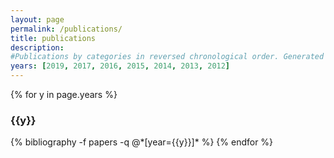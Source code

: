 ```yaml
---
layout: page
permalink: /publications/
title: publications
description:
#Publications by categories in reversed chronological order. Generated by jekyll-scholar.
years: [2019, 2017, 2016, 2015, 2014, 2013, 2012]
---
```


{% for y in page.years %}
  <h3 class="year">{{y}}</h3>
  {% bibliography -f papers -q @*[year={{y}}]* %}
{% endfor %}
